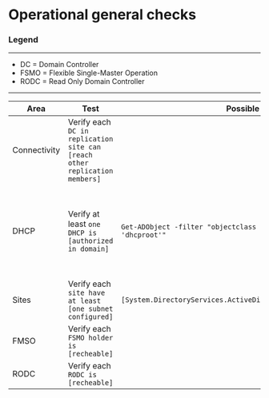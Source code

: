 # Operational general checks

### Legend
---
- DC = Domain Controller
- FSMO = Flexible Single-Master Operation
- RODC = Read Only Domain Controller

---

|Area|Test|Possible approach|Details|
|---|---|---|---|
|Connectivity|Verify each `DC in replication site can [reach other replication members]`|||
|DHCP|Verify at least `one DHCP is [authorized in domain]`|`Get-ADObject -filter "objectclass -eq 'dhcpclass' -AND Name -ne 'dhcproot'"`|If other DHCP than domain integrated is used this should be skipped|
|Sites|Verify each `site have at least [one subnet configured]`|`[System.DirectoryServices.ActiveDirectory.Forest]::GetCurrentForest()`||
|FMSO|Verify each `FSMO holder is [recheable]`|||
|RODC|Verify each `RODC is [recheable]`|||